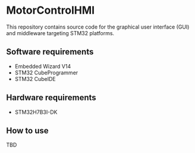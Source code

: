 # MotorControlHMI

This repository contains source code for the graphical user interface (GUI) and middleware targeting STM32 platforms.

## Software requirements
- Embedded Wizard V14
- STM32 CubeProgrammer
- STM32 CubeIDE

## Hardware requirements
- STM32H7B3I-DK

## How to use
TBD